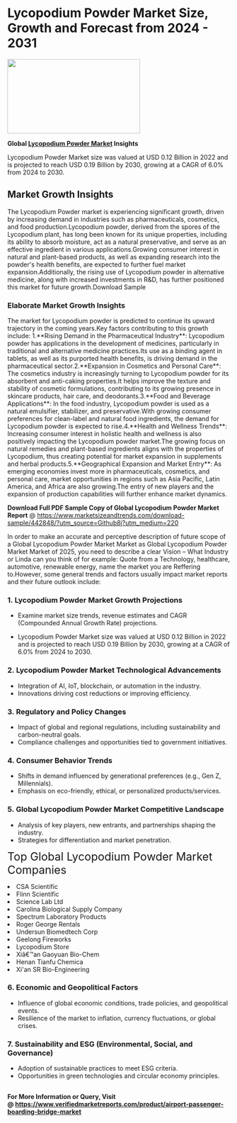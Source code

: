 <H1>Lycopodium Powder Market Size, Growth and Forecast from 2024 - 2031</H1><img class="aligncenter size-medium wp-image-584254" src="https://thirdeyenews.in/wp-content/uploads/2024/09/Global-Market-Research-300x168.jpeg" alt="" width="300" height="168" /><p><strong>Global&nbsp;<a href="https://www.marketsizeandtrends.com/download-sample/442848/?utm_source=Github8j?utm_medium=220">Lycopodium Powder Market</a> Insights</strong></p><p>Lycopodium Powder Market size was valued at USD 0.12 Billion in 2022 and is projected to reach USD 0.19 Billion by 2030, growing at a CAGR of 6.0% from 2024 to 2030.</p><p><h2>Market Growth Insights</h2> The Lycopodium Powder market is experiencing significant growth, driven by increasing demand in industries such as pharmaceuticals, cosmetics, and food production.Lycopodium powder, derived from the spores of the Lycopodium plant, has long been known for its unique properties, including its ability to absorb moisture, act as a natural preservative, and serve as an effective ingredient in various applications.Growing consumer interest in natural and plant-based products, as well as expanding research into the powder's health benefits, are expected to further fuel market expansion.Additionally, the rising use of Lycopodium powder in alternative medicine, along with increased investments in R&D, has further positioned this market for future growth.Download Sample <h3>Elaborate Market Growth Insights</h3> The market for Lycopodium powder is predicted to continue its upward trajectory in the coming years.Key factors contributing to this growth include: 1.**Rising Demand in the Pharmaceutical Industry**: Lycopodium powder has applications in the development of medicines, particularly in traditional and alternative medicine practices.Its use as a binding agent in tablets, as well as its purported health benefits, is driving demand in the pharmaceutical sector.2.**Expansion in Cosmetics and Personal Care**: The cosmetics industry is increasingly turning to Lycopodium powder for its absorbent and anti-caking properties.It helps improve the texture and stability of cosmetic formulations, contributing to its growing presence in skincare products, hair care, and deodorants.3.**Food and Beverage Applications**: In the food industry, Lycopodium powder is used as a natural emulsifier, stabilizer, and preservative.With growing consumer preferences for clean-label and natural food ingredients, the demand for Lycopodium powder is expected to rise.4.**Health and Wellness Trends**: Increasing consumer interest in holistic health and wellness is also positively impacting the Lycopodium powder market.The growing focus on natural remedies and plant-based ingredients aligns with the properties of Lycopodium, thus creating potential for market expansion in supplements and herbal products.5.**Geographical Expansion and Market Entry**: As emerging economies invest more in pharmaceuticals, cosmetics, and personal care, market opportunities in regions such as Asia Pacific, Latin America, and Africa are also growing.The entry of new players and the expansion of production capabilities will further enhance market dynamics.</p><p><span class=""><strong>Download Full PDF Sample Copy of Global Lycopodium Powder Market Report</strong> @ <a href="https://www.marketsizeandtrends.com/download-sample/442848/?utm_source=Github8j?utm_medium=220" target="_blank">https://www.marketsizeandtrends.com/download-sample/442848/?utm_source=Github8j?utm_medium=220</a></span></p><p>In order to make an accurate and perceptive description of future scope of a Global&nbsp;Lycopodium Powder Market Market as Global&nbsp;Lycopodium Powder Market Market of 2025, you need to describe a clear Vision &ndash; What Industry or Linda can you think of for example: Quote from a Technology, healthcare, automotive, renewable energy, name the market you are Reffering to.However, some general trends and factors usually impact market reports and their future outlook include:</p><h3>1.&nbsp;<strong>Lycopodium Powder Market Growth Projections</strong></h3><ul><li>Examine market size trends, revenue estimates and CAGR (Compounded Annual Growth Rate) projections.</li><li><p>Lycopodium Powder Market size was valued at USD 0.12 Billion in 2022 and is projected to reach USD 0.19 Billion by 2030, growing at a CAGR of 6.0% from 2024 to 2030.</p></li></ul><h3>2.&nbsp;<strong>Lycopodium Powder Market Technological Advancements</strong></h3><ul><li>Integration of AI, IoT, blockchain, or automation in the industry.</li><li>Innovations driving cost reductions or improving efficiency.</li></ul><h3>3.&nbsp;<strong>Regulatory and Policy Changes</strong></h3><ul><li>Impact of global and regional regulations, including sustainability and carbon-neutral goals.</li><li>Compliance challenges and opportunities tied to government initiatives.</li></ul><h3>4.&nbsp;<strong>Consumer Behavior Trends</strong></h3><ul><li>Shifts in demand influenced by generational preferences (e.g., Gen Z, Millennials).</li><li>Emphasis on eco-friendly, ethical, or personalized products/services.</li></ul><h3>5.&nbsp;<strong>Global Lycopodium Powder Market Competitive Landscape</strong></h3><ul><li>Analysis of key players, new entrants, and partnerships shaping the industry.</li><li>Strategies for differentiation and market penetration.</li></ul><p data-pm-slice="1 1 []"><span style="color: inherit; font-family: inherit; font-size: 25px;">Top Global Lycopodium Powder Market Companies</span></p><div class="" data-test-id=""><p><li>CSA Scientific</li><li> Flinn Scientific</li><li> Science Lab Ltd</li><li> Carolina Biological Supply Company</li><li> Spectrum Laboratory Products</li><li> Roger George Rentals</li><li> Undersun Biomedtech Corp</li><li> Geelong Fireworks</li><li> Lycopodium Store</li><li> Xiâ€™an Gaoyuan Bio-Chem</li><li> Henan Tianfu Chemica</li><li> Xi'an SR Bio-Engineering</li></p></div><h3>6.&nbsp;<strong>Economic and Geopolitical Factors</strong></h3><ul><li>Influence of global economic conditions, trade policies, and geopolitical events.</li><li>Resilience of the market to inflation, currency fluctuations, or global crises.</li></ul><h3>7.&nbsp;<strong>Sustainability and ESG (Environmental, Social, and Governance)</strong></h3><ul><li>Adoption of sustainable practices to meet ESG criteria.</li><li>Opportunities in green technologies and circular economy principles.</li></ul><h2><strong style="font-size: 14px;">For More Information or Query, Visit @&nbsp;</strong><a style="background-color: #ffffff; font-size: 14px;" href="https://www.marketsizeandtrends.com/report/lycopodium-powder-market/" target="_blank">https://www.verifiedmarketreports.com/product/airport-passenger-boarding-bridge-market</a></h2>